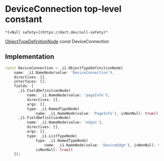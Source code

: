 


# DeviceConnection top-level constant






    *[<Null safety>](https://dart.dev/null-safety)*


[ObjectTypeDefinitionNode](https://pub.dev/documentation/gql/0.13.0/ast/ObjectTypeDefinitionNode-class.html) const DeviceConnection
  







## Implementation

```dart
const DeviceConnection = _i1.ObjectTypeDefinitionNode(
    name: _i1.NameNode(value: 'DeviceConnection'),
    directives: [],
    interfaces: [],
    fields: [
      _i1.FieldDefinitionNode(
          name: _i1.NameNode(value: 'pageInfo'),
          directives: [],
          args: [],
          type: _i1.NamedTypeNode(
              name: _i1.NameNode(value: 'PageInfo'), isNonNull: true)),
      _i1.FieldDefinitionNode(
          name: _i1.NameNode(value: 'edges'),
          directives: [],
          args: [],
          type: _i1.ListTypeNode(
              type: _i1.NamedTypeNode(
                  name: _i1.NameNode(value: 'DeviceEdge'), isNonNull: true),
              isNonNull: true))
    ]);
```








